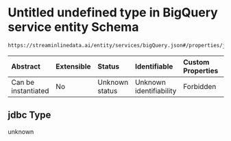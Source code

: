 # Untitled undefined type in BigQuery service entity Schema

```txt
https://streaminlinedata.ai/entity/services/bigQuery.json#/properties/jdbc
```



| Abstract            | Extensible | Status         | Identifiable            | Custom Properties | Additional Properties | Access Restrictions | Defined In                                                             |
| :------------------ | :--------- | :------------- | :---------------------- | :---------------- | :-------------------- | :------------------ | :--------------------------------------------------------------------- |
| Can be instantiated | No         | Unknown status | Unknown identifiability | Forbidden         | Allowed               | none                | [bigQuery.json*](../out/services/bigQuery.json "open original schema") |

## jdbc Type

unknown
